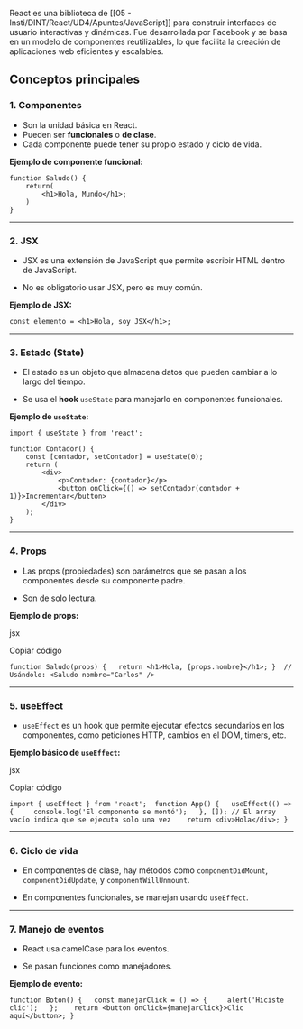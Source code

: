 React es una biblioteca de [[05 - Insti/DINT/React/UD4/Apuntes/JavaScript]] para construir interfaces de usuario interactivas y dinámicas. Fue desarrollada por Facebook y se basa en un modelo de componentes reutilizables, lo que facilita la creación de aplicaciones web eficientes y escalables.
## Conceptos principales

### 1. Componentes

- Son la unidad básica en React.
- Pueden ser **funcionales** o **de clase**.
- Cada componente puede tener su propio estado y ciclo de vida.

**Ejemplo de componente funcional:**
```
function Saludo() {   
	return(
		<h1>Hola, Mundo</h1>; 
	)
}
```
---
### 2. JSX

- JSX es una extensión de JavaScript que permite escribir HTML dentro de JavaScript.
    
- No es obligatorio usar JSX, pero es muy común.
    

**Ejemplo de JSX:**

`const elemento = <h1>Hola, soy JSX</h1>;`

---

### 3. Estado (State)

- El estado es un objeto que almacena datos que pueden cambiar a lo largo del tiempo.
    
- Se usa el **hook** `useState` para manejarlo en componentes funcionales.
    

**Ejemplo de `useState`:**
```
import { useState } from 'react'; 

function Contador() {   
	const [contador, setContador] = useState(0);    
	return (     
		<div>       
			<p>Contador: {contador}</p>       
			<button onClick={() => setContador(contador + 1)}>Incrementar</button>     
		</div>   
	); 
}
```


---

### 4. Props

- Las props (propiedades) son parámetros que se pasan a los componentes desde su componente padre.
    
- Son de solo lectura.
    

**Ejemplo de props:**

jsx

Copiar código

`function Saludo(props) {   return <h1>Hola, {props.nombre}</h1>; }  // Usándolo: <Saludo nombre="Carlos" />`

---

### 5. useEffect

- `useEffect` es un hook que permite ejecutar efectos secundarios en los componentes, como peticiones HTTP, cambios en el DOM, timers, etc.
    

**Ejemplo básico de `useEffect`:**

jsx

Copiar código

`import { useEffect } from 'react';  function App() {   useEffect(() => {     console.log('El componente se montó');   }, []); // El array vacío indica que se ejecuta solo una vez    return <div>Hola</div>; }`

---

### 6. Ciclo de vida

- En componentes de clase, hay métodos como `componentDidMount`, `componentDidUpdate`, y `componentWillUnmount`.
    
- En componentes funcionales, se manejan usando `useEffect`.
    

---

### 7. Manejo de eventos

- React usa camelCase para los eventos.
    
- Se pasan funciones como manejadores.
    

**Ejemplo de evento:**


`function Boton() {   const manejarClick = () => {     alert('Hiciste clic');   };    return <button onClick={manejarClick}>Clic aquí</button>; }`